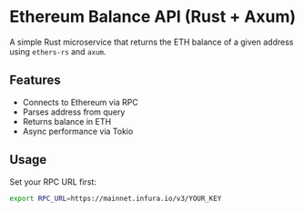 # Ethereum Balance API (Rust + Axum)

A simple Rust microservice that returns the ETH balance of a given address using `ethers-rs` and `axum`.

## Features

- Connects to Ethereum via RPC
- Parses address from query
- Returns balance in ETH
- Async performance via Tokio

## Usage

Set your RPC URL first:

```bash
export RPC_URL=https://mainnet.infura.io/v3/YOUR_KEY
